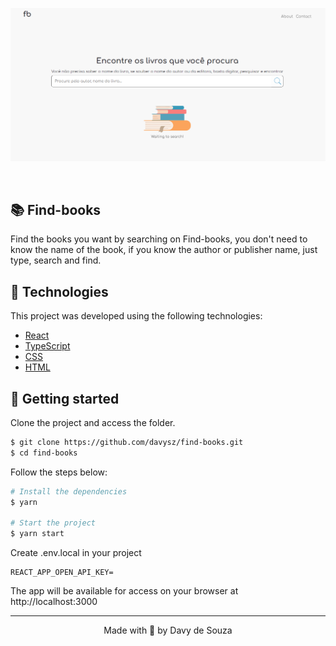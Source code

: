 <p align="center">
  <img alt="find-books" src=".github/home.png">
</p>

<br>

## 📚 Find-books

Find the books you want by searching on Find-books, you don't need to know the name of the book, if you know the author or publisher name, just type, search and find.

## 🧪 Technologies

This project was developed using the following technologies:

- [React](https://reactjs.org)
- [TypeScript](https://www.typescriptlang.org/)
- [CSS](https://developer.mozilla.org/pt-BR/docs/Web/CSS)
- [HTML](https://developer.mozilla.org/pt-BR/docs/Web/HTML)

## 🚀 Getting started

Clone the project and access the folder.

```bash
$ git clone https://github.com/davysz/find-books.git
$ cd find-books
```

Follow the steps below:

```bash
# Install the dependencies
$ yarn

# Start the project
$ yarn start
```

Create .env.local in your project
```
REACT_APP_OPEN_API_KEY=
```

The app will be available for access on your browser at http://localhost:3000

---

<p align="center">Made with 💜 by Davy de Souza</p>

